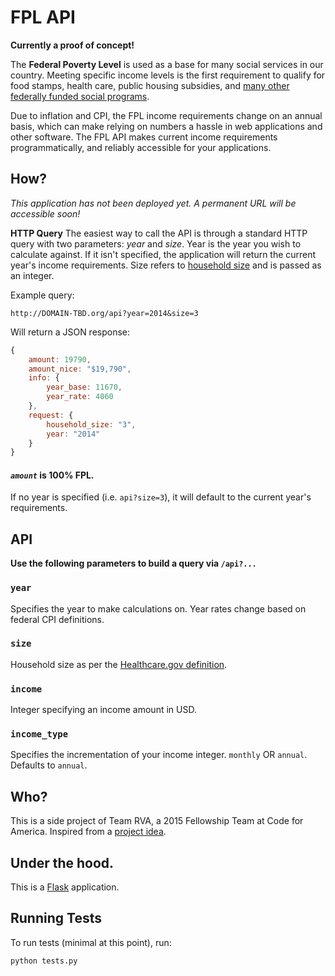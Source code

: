 FPL API
=======

**Currently a proof of concept!**

The **Federal Poverty Level** is used as a base for many social services in our country. Meeting specific income levels is the first requirement to qualify for food stamps, health care, public housing subsidies, and [many other federally funded social programs](http://en.wikipedia.org/wiki/Social_programs_in_the_United_States#Types_of_social_programs).

Due to inflation and CPI, the FPL income requirements change on an annual basis, which can make relying on numbers a hassle in web applications and other software. The FPL API makes current income requirements programmatically, and reliably accessible for your applications.

## How?

*This application has not been deployed yet. A permanent URL will be accessible soon!*

**HTTP Query**
The easiest way to call the API is through a standard HTTP query with two parameters: *year* and *size*. Year is the year you wish to calculate against. If it isn't specified, the application will return the current year's income requirements. Size refers to [household size](https://www.healthcare.gov/income-and-household-information/household-size/) and is passed as an integer.

Example query:
```http
http://DOMAIN-TBD.org/api?year=2014&size=3
```

Will return a JSON response:
```javascript
{
    amount: 19790,
    amount_nice: "$19,790",
    info: {
        year_base: 11670,
        year_rate: 4060
    },
    request: {
        household_size: "3",
        year: "2014"
    }
}
```

#### *`amount`* is 100% FPL.

If no year is specified (i.e. `api?size=3`), it will default to the current year's requirements.

## API

**Use the following parameters to build a query via `/api?...`**

### `year`
Specifies the year to make calculations on. Year rates change based on federal CPI definitions.

### `size`
Household size as per the [Healthcare.gov definition](https://www.healthcare.gov/income-and-household-information/household-size/).

### `income`
Integer specifying an income amount in USD.

### `income_type`
Specifies the incrementation of your income integer. `monthly` OR `annual`. Defaults to `annual`.


## Who?

This is a side project of Team RVA, a 2015 Fellowship Team at Code for America. Inspired from a [project idea](https://github.com/codeforamerica/project-ideas/issues/70).

## Under the hood.

This is a [Flask](http://flask.pocoo.org/) application.

## Running Tests

To run tests (minimal at this point), run:

`python tests.py`

